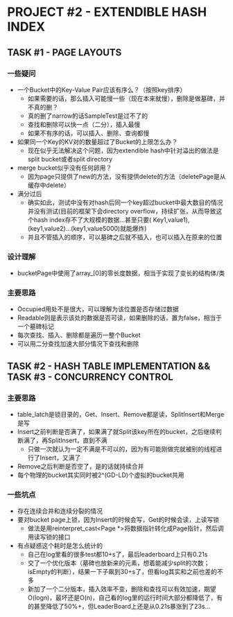# PROJECT #2 - EXTENDIBLE HASH INDEX

## TASK #1 - PAGE LAYOUTS

### 一些疑问

- 一个Bucket中的Key-Value Pair应该有序么？（按照key排序）
    - 如果需要的话，那么插入可能慢一些（现在本来就慢），删除是做墓碑，并不真的删？
    - 真的删了narrow的话SampleTest是过不了的
    - 查找和删除可以快一点（二分），插入最慢
    - 如果不有序的话，可以插入、删除、查询都慢
- 如果同一个Key的KV对的数量超过了Bucket的上限怎么办？
    - 现在似乎无法解决这个问题，因为extendible hash中针对溢出的做法是split bucket或者split directory
- merge bucket似乎没有任何卵用？
    - 因为page只提供了new的方法，没有提供delete的方法（deletePage是从缓存中delete）
- 满分过后
    - 确实如此，测试中没有对hash后同一个key超过bucket中最大数目的情况并没有测试(目前的框架下会directory overflow，持续扩张，从而导致这个hash index存不了大规模的数据...甚至只要(
      Key1,value1),(key1,value2)...(key1,value5000)就能爆炸)
    - 并且不管插入的顺序，可以墓碑之后就不插入，也可以插入在原来的位置

### 设计理解

- bucketPage中使用了array_[0]的零长度数据，相当于实现了变长的结构体/类

### 主要思路

- Occupied用处不是很大，可以理解为该位置是否存储过数据
- Readable则是表示该处的数据是否可读，如果删除的话，置为false，相当于一个墓碑标记
- 每次查找、插入、删除都是遍历一整个Bucket
- 可以用二分查找加速大部分情况下查找和删除

## TASK #2 - HASH TABLE IMPLEMENTATION && TASK #3 - CONCURRENCY CONTROL

### 主要思路

- table_latch是锁目录的，Get、Insert、Remove都是读，SplitInsert和Merge是写
- Insert之前判断是否满了，如果满了就Split该key所在的bucket，之后继续判断满了，再SplitInsert，直到不满
    - 只做一次就认为一定不满是不可以的，因为有可能刚做完就被别的线程进行了Insert，又满了
- Remove之后判断是否空了，是的话就持续合并
- 每个物理的bucket其实同时被2^(GD-LD)个虚拟的bucket共用

### 一些坑点

- 存在连续合并和连续分裂的情况
- 要对bucket page上锁，因为Insert的时候会写，Get的时候会读，上读写锁
    - 做法是用reinterpret_cast<Page *>将数据指针转化成Page指针，然后调用读写锁的接口
- 有点疑惑这个耗时是怎么统计的
    - 自己在log里看的很多test都10+s了，最后leaderboard上只有0.21s
    - 交了一个优化版本（墓碑也放新来的元素，想着能减少split的次数；isEmpty的判断），结果一下子飙到30+s了，但看log其实和之前也差的不多
    - 新加了一个二分版本，插入效率不变，删除和查找可以有效加速，期望O(logn)，最坏还是O(n)，自己看的log里的运行时间大部分都降低了，有的甚至降低了50%+，但LeaderBoard上还是从0.21s暴涨到了23s...